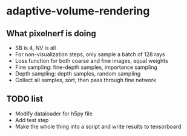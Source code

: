 # adaptive-volume-rendering

## What pixelnerf is doing
- SB is 4, NV is all
- For non-visualization steps, only sample a batch of 128 rays
- Loss function for both coarse and fine images, equal weights
- Fine sampling: fine-depth samples, importance sampling
- Depth sampling: depth samples, random sampling
- Collect all samples, sort, then pass through fine network

## TODO list
- Modify dataloader for h5py file
- Add test step
- Make the whole thing into a script and write results to tensorboard

